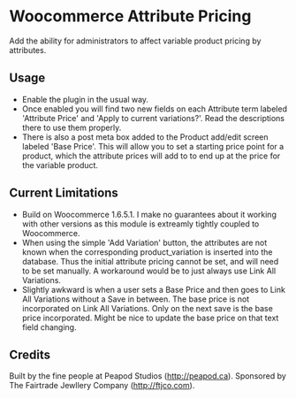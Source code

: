 # Woocommerce Attribute Pricing

Add the ability for administrators to affect variable product pricing by attributes.

## Usage

* Enable the plugin in the usual way.
* Once enabled you will find two new fields on each Attribute term labeled 'Attribute Price' and 'Apply to current variations?'.  Read the descriptions there to use them properly.
* There is also a post meta box added to the Product add/edit screen labeled 'Base Price'.  This will allow you to set a starting price point for a product, which the attribute prices will add to to end up at the price for the variable product.

## Current Limitations

* Build on Woocommerce 1.6.5.1.  I make no guarantees about it working with other versions as this module is extreamly tightly coupled to Woocommerce.
* When using the simple 'Add Variation' button, the attributes are not known when the corresponding product_variation is inserted into the database.  Thus the initial attribute pricing cannot be set, and will need to be set manually. A workaround would be to just always use Link All Variations. 
* Slightly awkward is when a user sets a Base Price and then goes to Link All Variations without a Save in between. The base price is not incorporated on Link All Variations.  Only on the next save is the base price incorporated. Might be nice to update the base price on that text field changing.

## Credits

Built by the fine people at Peapod Studios (http://peapod.ca).  Sponsored by The Fairtrade Jewllery Company (http://ftjco.com).
